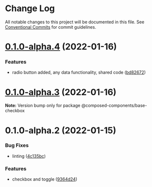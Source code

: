 # Change Log

All notable changes to this project will be documented in this file.
See [Conventional Commits](https://conventionalcommits.org) for commit guidelines.

# [0.1.0-alpha.4](https://github.com/composed-components/composed-components/compare/@composed-components/base-checkbox@0.1.0-alpha.3...@composed-components/base-checkbox@0.1.0-alpha.4) (2022-01-16)


### Features

* radio button added, any data functionality, shared code ([bd82672](https://github.com/composed-components/composed-components/commit/bd826724416433cd8181b214df75f37b1e1afd4d))





# [0.1.0-alpha.3](https://github.com/composed-components/composed-components/compare/@composed-components/base-checkbox@0.1.0-alpha.2...@composed-components/base-checkbox@0.1.0-alpha.3) (2022-01-16)

**Note:** Version bump only for package @composed-components/base-checkbox

# 0.1.0-alpha.2 (2022-01-15)

### Bug Fixes

- linting ([4c135bc](https://github.com/composed-components/composed-components/commit/4c135bc02f455193fdea49d753cd2d713f042ff5))

### Features

- checkbox and toggle ([9364d24](https://github.com/composed-components/composed-components/commit/9364d2437ac46e585ed09fc97b7644b652c07901))
